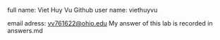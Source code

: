 full name: Viet Huy Vu
Github user name: viethuyvu

email adress: vv761622@ohio.edu
My answer of this lab is recorded in answers.md
